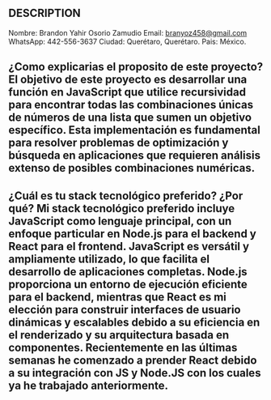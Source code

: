 ## DESCRIPTION

Nombre: Brandon Yahir Osorio Zamudio
Email: branyoz458@gmail.com
WhatsApp: 442-556-3637
Ciudad: Querétaro, Querétaro. 
Pais: México.

## ¿Como explicarias el proposito de este proyecto? El objetivo de este proyecto es desarrollar una función en JavaScript que utilice recursividad para encontrar todas las combinaciones únicas de números de una lista que sumen un objetivo específico. Esta implementación es fundamental para resolver problemas de optimización y búsqueda en aplicaciones que requieren análisis extenso de posibles combinaciones numéricas.


## ¿Cuál es tu stack tecnológico preferido? ¿Por qué? Mi stack tecnológico preferido incluye JavaScript como lenguaje principal, con un enfoque particular en Node.js para el backend y React para el frontend. JavaScript es versátil y ampliamente utilizado, lo que facilita el desarrollo de aplicaciones completas. Node.js proporciona un entorno de ejecución eficiente para el backend, mientras que React es mi elección para construir interfaces de usuario dinámicas y escalables debido a su eficiencia en el renderizado y su arquitectura basada en componentes. Recientemente en las últimas semanas he comenzado a prender React debido a su integración con JS y Node.JS con los cuales ya he trabajado anteriormente. 

